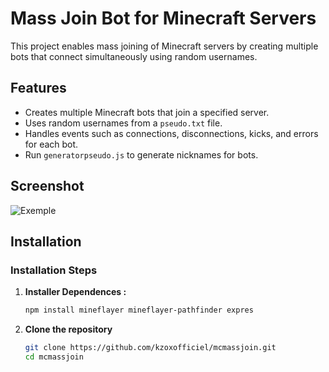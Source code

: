 # Mass Join Bot for Minecraft Servers

This project enables mass joining of Minecraft servers by creating multiple bots that connect simultaneously using random usernames.

## Features

- Creates multiple Minecraft bots that join a specified server.
- Uses random usernames from a `pseudo.txt` file.
- Handles events such as connections, disconnections, kicks, and errors for each bot.
- Run `generatorpseudo.js` to generate nicknames for bots.

## Screenshot

![Exemple](screenshot.png)

## Installation

### Installation Steps

1. **Installer Dependences :**
   ```bash
   npm install mineflayer mineflayer-pathfinder expres

2. **Clone the repository**
   ```bash
   git clone https://github.com/kzoxofficiel/mcmassjoin.git
   cd mcmassjoin
